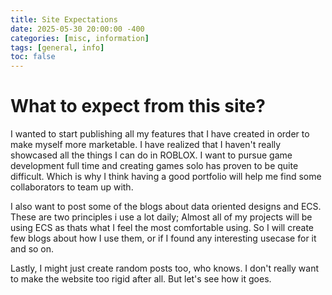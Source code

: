 ```yaml
---
title: Site Expectations
date: 2025-05-30 20:00:00 -400
categories: [misc, information]
tags: [general, info]
toc: false
---
```


# What to expect from this site?

I wanted to start publishing all my features that I have created in order to make myself more marketable. I have realized that I haven't really showcased all the things I can do in ROBLOX. I want to pursue game development full time and creating games solo has proven to be quite difficult. Which is why I think having a good portfolio will help me find some collaborators to team up with.

I also want to post some of the blogs about data oriented designs and ECS. These are two principles i use a lot daily; Almost all of my projects will be using ECS as thats what I feel the most comfortable using. So I will create few blogs about how I use them, or if I found any interesting usecase for it and so on.

Lastly, I might just create random posts too, who knows. I don't really want to make the website too rigid after all. But let's see how it goes.
